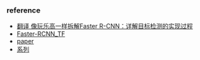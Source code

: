 ### reference * [翻译 像玩乐高一样拆解Faster R-CNN：详解目标检测的实现过程](http://mp.weixin.qq.com/s?__biz=MzA3MzI4MjgzMw==&mid=2650738167&idx=3&sn=dc26c3d273833192550290327d2c6220&chksm=871ac989b06d409f89bd2a1ea99ed415a4118482805f05e692bef968a65301fc596957606fde&mpshare=1&scene=1&srcid=02233OpAngphXRsGIOcrUOQ0#rd)* [Faster-RCNN_TF](https://github.com/smallcorgi/Faster-RCNN_TF)* [paper](paper/2015-Fast_R-CNN.pdf)* [系列](https://zhuanlan.zhihu.com/p/24916624?refer=xiaoleimlnote)